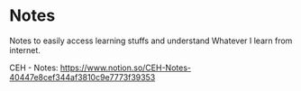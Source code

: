 # Notes
Notes to easily access learning stuffs and understand Whatever I learn from internet.

CEH - Notes:
https://www.notion.so/CEH-Notes-40447e8cef344af3810c9e7773f39353
